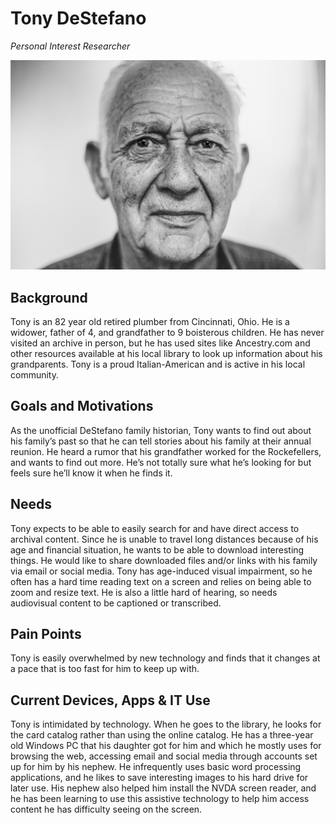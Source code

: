 # Tony DeStefano

_Personal Interest Researcher_

![persona image](img/tony-destefano.jpg)

## Background

Tony is an 82 year old retired plumber from Cincinnati, Ohio. He is a widower, father of 4, and grandfather to 9 boisterous children. He has never visited an archive in person, but he has used sites like Ancestry.com and other resources available at his local library to look up information about his grandparents. Tony is a proud Italian-American and is active in his local community.

## Goals and Motivations

As the unofficial DeStefano family historian, Tony wants to find out about his family’s past so that he can tell stories about his family at their annual reunion. He heard a rumor that his grandfather worked for the Rockefellers, and wants to find out more. He’s not totally sure what he’s looking for but feels sure he’ll know it when he finds it.

## Needs

Tony expects to be able to easily search for and have direct access to archival content. Since he is unable to travel long distances because of his age and financial situation, he wants to be able to download interesting things. He would like to share downloaded files and/or links with his family via email or social media. Tony has age-induced visual impairment, so he often has a hard time reading text on a screen and relies on being able to zoom and resize text. He is also a little hard of hearing, so needs audiovisual content to be captioned or transcribed.

## Pain Points

Tony is easily overwhelmed by new technology and finds that it changes at a pace that is too fast for him to keep up with.

## Current Devices, Apps & IT Use

Tony is intimidated by technology. When he goes to the library, he looks for the card catalog rather than using the online catalog. He has a three-year old Windows PC that his daughter got for him and which he mostly uses for browsing the web, accessing email and social media through accounts set up for him by his nephew. He infrequently uses basic word processing applications, and he likes to save interesting images to his hard drive for later use. His nephew also helped him install the NVDA screen reader, and he has been learning to use this assistive technology to help him access content he has difficulty seeing on the screen.
